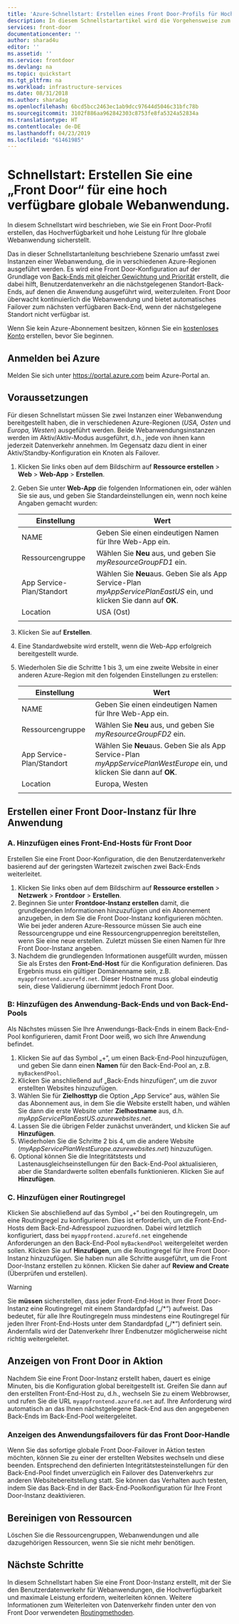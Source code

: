 ```yaml
---
title: 'Azure-Schnellstart: Erstellen eines Front Door-Profils für Hochverfügbarkeit von Anwendungen mithilfe des Azure-Portals'
description: In diesem Schnellstartartikel wird die Vorgehensweise zum Erstellen einer Front Door-Instanz für globale Webanwendungen mit Hochverfügbarkeit und hoher Leistung beschrieben.
services: front-door
documentationcenter: ''
author: sharad4u
editor: ''
ms.assetid: ''
ms.service: frontdoor
ms.devlang: na
ms.topic: quickstart
ms.tgt_pltfrm: na
ms.workload: infrastructure-services
ms.date: 08/31/2018
ms.author: sharadag
ms.openlocfilehash: 6bcd5bcc2463ec1ab9dcc97644d5046c31bfc78b
ms.sourcegitcommit: 3102f886aa962842303c8753fe8fa5324a52834a
ms.translationtype: HT
ms.contentlocale: de-DE
ms.lasthandoff: 04/23/2019
ms.locfileid: "61461985"
---
```

# <a name="quickstart-create-a-front-door-for-a-highly-available-global-web-application"></a>Schnellstart: Erstellen Sie eine „Front Door“ für eine hoch verfügbare globale Webanwendung.

In diesem Schnellstart wird beschrieben, wie Sie ein Front Door-Profil erstellen, das Hochverfügbarkeit und hohe Leistung für Ihre globale Webanwendung sicherstellt. 

Das in dieser Schnellstartanleitung beschriebene Szenario umfasst zwei Instanzen einer Webanwendung, die in verschiedenen Azure-Regionen ausgeführt werden. Es wird eine Front Door-Konfiguration auf der Grundlage von [Back-Ends mit gleicher Gewichtung und Priorität](front-door-routing-methods.md) erstellt, die dabei hilft, Benutzerdatenverkehr an die nächstgelegenen Standort-Back-Ends, auf denen die Anwendung ausgeführt wird, weiterzuleiten. Front Door überwacht kontinuierlich die Webanwendung und bietet automatisches Failover zum nächsten verfügbaren Back-End, wenn der nächstgelegene Standort nicht verfügbar ist.

Wenn Sie kein Azure-Abonnement besitzen, können Sie ein [kostenloses Konto](https://azure.microsoft.com/free/?WT.mc_id=A261C142F) erstellen, bevor Sie beginnen.

## <a name="sign-in-to-azure"></a>Anmelden bei Azure 
Melden Sie sich unter https://portal.azure.com beim Azure-Portal an.

## <a name="prerequisites"></a>Voraussetzungen
Für diesen Schnellstart müssen Sie zwei Instanzen einer Webanwendung bereitgestellt haben, die in verschiedenen Azure-Regionen (*USA, Osten* und *Europa, Westen*) ausgeführt werden. Beide Webanwendungsinstanzen werden im Aktiv/Aktiv-Modus ausgeführt, d.h., jede von ihnen kann jederzeit Datenverkehr annehmen. Im Gegensatz dazu dient in einer Aktiv/Standby-Konfiguration ein Knoten als Failover.

1. Klicken Sie links oben auf dem Bildschirm auf **Ressource erstellen** > **Web** > **Web-App** > **Erstellen**.
2. Geben Sie unter **Web-App** die folgenden Informationen ein, oder wählen Sie sie aus, und geben Sie Standardeinstellungen ein, wenn noch keine Angaben gemacht wurden:

     | Einstellung         | Wert     |
     | ---              | ---  |
     | NAME           | Geben Sie einen eindeutigen Namen für Ihre Web-App ein.  |
     | Ressourcengruppe          | Wählen Sie **Neu** aus, und geben Sie *myResourceGroupFD1* ein. |
     | App Service-Plan/Standort         | Wählen Sie **Neu**aus.  Geben Sie als App Service-Plan *myAppServicePlanEastUS* ein, und klicken Sie dann auf **OK**. 
     |      Location  |   USA (Ost)        |
    |||

3. Klicken Sie auf **Erstellen**.
4. Eine Standardwebsite wird erstellt, wenn die Web-App erfolgreich bereitgestellt wurde.
5. Wiederholen Sie die Schritte 1 bis 3, um eine zweite Website in einer anderen Azure-Region mit den folgenden Einstellungen zu erstellen:

     | Einstellung         | Wert     |
     | ---              | ---  |
     | NAME           | Geben Sie einen eindeutigen Namen für Ihre Web-App ein.  |
     | Ressourcengruppe          | Wählen Sie **Neu** aus, und geben Sie *myResourceGroupFD2* ein. |
     | App Service-Plan/Standort         | Wählen Sie **Neu**aus.  Geben Sie als App Service-Plan *myAppServicePlanWestEurope* ein, und klicken Sie dann auf **OK**. 
     |      Location  |   Europa, Westen      |
    |||


## <a name="create-a-front-door-for-your-application"></a>Erstellen einer Front Door-Instanz für Ihre Anwendung
### <a name="a-add-a-frontend-host-for-front-door"></a>A. Hinzufügen eines Front-End-Hosts für Front Door
Erstellen Sie eine Front Door-Konfiguration, die den Benutzerdatenverkehr basierend auf der geringsten Wartezeit zwischen zwei Back-Ends weiterleitet.

1. Klicken Sie links oben auf dem Bildschirm auf **Ressource erstellen** > **Netzwerk** > **Frontdoor** > **Erstellen**.
2. Beginnen Sie unter **Frontdoor-Instanz erstellen** damit, die grundlegenden Informationen hinzuzufügen und ein Abonnement anzugeben, in dem Sie die Front Door-Instanz konfigurieren möchten. Wie bei jeder anderen Azure-Ressource müssen Sie auch eine Ressourcengruppe und eine Ressourcengruppenregion bereitstellen, wenn Sie eine neue erstellen. Zuletzt müssen Sie einen Namen für Ihre Front Door-Instanz angeben.
3. Nachdem die grundlegenden Informationen ausgefüllt wurden, müssen Sie als Erstes den **Front-End-Host** für die Konfiguration definieren. Das Ergebnis muss ein gültiger Domänenname sein, z.B. `myappfrontend.azurefd.net`. Dieser Hostname muss global eindeutig sein, diese Validierung übernimmt jedoch Front Door. 

### <a name="b-add-application-backend-and-backend-pools"></a>B: Hinzufügen des Anwendung-Back-Ends und von Back-End-Pools

Als Nächstes müssen Sie Ihre Anwendungs-Back-Ends in einem Back-End-Pool konfigurieren, damit Front Door weiß, wo sich Ihre Anwendung befindet. 

1. Klicken Sie auf das Symbol „+“, um einen Back-End-Pool hinzuzufügen, und geben Sie dann einen **Namen** für den Back-End-Pool an, z.B. `myBackendPool`.
2. Klicken Sie anschließend auf „Back-Ends hinzufügen“, um die zuvor erstellten Websites hinzuzufügen.
3. Wählen Sie für **Zielhosttyp** die Option „App Service“ aus, wählen Sie das Abonnement aus, in dem Sie die Website erstellt haben, und wählen Sie dann die erste Website unter **Zielhostname** aus, d.h.  *myAppServicePlanEastUS.azurewebsites.net*.
4. Lassen Sie die übrigen Felder zunächst unverändert, und klicken Sie auf **Hinzufügen**.
5. Wiederholen Sie die Schritte 2 bis 4, um die andere Website (*myAppServicePlanWestEurope.azurewebsites.net*) hinzuzufügen.
6. Optional können Sie die Integritätstests und Lastenausgleichseinstellungen für den Back-End-Pool aktualisieren, aber die Standardwerte sollten ebenfalls funktionieren. Klicken Sie auf **Hinzufügen**.


### <a name="c-add-a-routing-rule"></a>C. Hinzufügen einer Routingregel
Klicken Sie abschließend auf das Symbol „+“ bei den Routingregeln, um eine Routingregel zu konfigurieren. Dies ist erforderlich, um die Front-End-Hosts dem Back-End-Adresspool zuzuordnen. Dabei wird letztlich konfiguriert, dass bei `myappfrontend.azurefd.net` eingehende Anforderungen an den Back-End-Pool `myBackendPool` weitergeleitet werden sollen. Klicken Sie auf **Hinzufügen**, um die Routingregel für Ihre Front Door-Instanz hinzuzufügen. Sie haben nun alle Schritte ausgeführt, um die Front Door-Instanz erstellen zu können. Klicken Sie daher auf **Review and Create** (Überprüfen und erstellen).

>[!WARNING]
> Sie **müssen** sicherstellen, dass jeder Front-End-Host in Ihrer Front Door-Instanz eine Routingregel mit einem Standardpfad („/\*“) aufweist. Das bedeutet, für alle Ihre Routingregeln muss mindestens eine Routingregel für jeden Ihrer Front-End-Hosts unter dem Standardpfad („/\*“) definiert sein. Andernfalls wird der Datenverkehr Ihrer Endbenutzer möglicherweise nicht richtig weitergeleitet.

## <a name="view-front-door-in-action"></a>Anzeigen von Front Door in Aktion
Nachdem Sie eine Front Door-Instanz erstellt haben, dauert es einige Minuten, bis die Konfiguration global bereitgestellt ist. Greifen Sie dann auf den erstellten Front-End-Host zu, d.h., wechseln Sie zu einem Webbrowser, und rufen Sie die URL `myappfrontend.azurefd.net` auf. Ihre Anforderung wird automatisch an das Ihnen nächstgelegene Back-End aus den angegebenen Back-Ends im Back-End-Pool weitergeleitet. 

### <a name="view-front-door-handle-application-failover"></a>Anzeigen des Anwendungsfailovers für das Front Door-Handle
Wenn Sie das sofortige globale Front Door-Failover in Aktion testen möchten, können Sie zu einer der erstellten Websites wechseln und diese beenden. Entsprechend den definierten Integritätstesteinstellungen für den Back-End-Pool findet unverzüglich ein Failover des Datenverkehrs zur anderen Websitebereitstellung statt. Sie können das Verhalten auch testen, indem Sie das Back-End in der Back-End-Poolkonfiguration für Ihre Front Door-Instanz deaktivieren. 

## <a name="clean-up-resources"></a>Bereinigen von Ressourcen
Löschen Sie die Ressourcengruppen, Webanwendungen und alle dazugehörigen Ressourcen, wenn Sie sie nicht mehr benötigen.

## <a name="next-steps"></a>Nächste Schritte
In diesem Schnellstart haben Sie eine Front Door-Instanz erstellt, mit der Sie den Benutzerdatenverkehr für Webanwendungen, die Hochverfügbarkeit und maximale Leistung erfordern, weiterleiten können. Weitere Informationen zum Weiterleiten von Datenverkehr finden unter den von Front Door verwendeten [Routingmethoden](front-door-routing-methods.md).